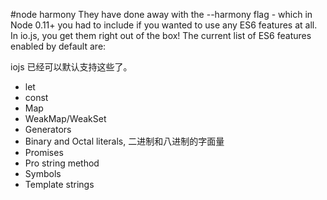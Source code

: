 #node harmony
They have done away with the --harmony flag - which in Node 0.11+ you had to include if you wanted to use any ES6 features at all. In io.js, you get them right out of the box! The current list of ES6 features enabled by default are:

iojs 已经可以默认支持这些了。

* let
* const
* Map
* WeakMap/WeakSet
* Generators
* Binary and Octal literals, 二进制和八进制的字面量
* Promises
* Pro string method
* Symbols
* Template strings

